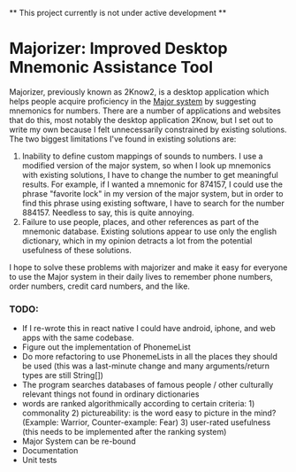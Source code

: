 ** This project currently is not under active development **

# Majorizer: Improved Desktop Mnemonic Assistance Tool

Majorizer, previously known as 2Know2, is a desktop application which helps
people acquire proficiency in the [Major system](https://en.wikipedia.org/wiki/Mnemonic_major_system)
by suggesting mnemonics for numbers. There are a number of applications and
websites that do this, most notably the desktop application 2Know, but I set out
to write my own because I felt unnecessarily constrained by existing solutions.
The two biggest limitations I've found in existing solutions are:

1) Inability to define custom mappings of sounds to numbers. I use a modified version of the major
   system, so when I look up mnemonics with existing solutions, I have to change
   the number to get meaningful results. For example, if I wanted a mnemonic for 
   874157, I could use the phrase "favorite lock" in my version of the major system,
   but in order to find this phrase using existing software, I have to search for
   the number 884157. Needless to say, this is quite annoying.
2) Failure to use people, places, and other references as part of the mnemonic
   database. Existing solutions appear to use only the english dictionary, which
   in my opinion detracts a lot from the potential usefulness of these solutions.

I hope to solve these problems with majorizer and make it easy for everyone to
use the Major system in their daily lives to remember phone numbers, order numbers,
credit card numbers, and the like.
	
### TODO:

- If I re-wrote this in react native I could have android, iphone, and web apps
  with the same codebase.
- Figure out the implementation of PhonemeList
- Do more refactoring to use PhonemeLists in all the places they should be used
    (this was a last-minute change and many arguments/return types are still String[])
- The program searches databases of famous people / other culturally relevant things not found in 
    ordinary dictionaries
- words are ranked algorithmically according to certain criteria:
        1) commonality
        2) pictureability: is the word easy to picture in the mind? (Example: Warrior, Counter-example: Fear)
        3) user-rated usefulness (this needs to be implemented after the ranking system)
- Major System can be re-bound
- Documentation
- Unit tests
		
